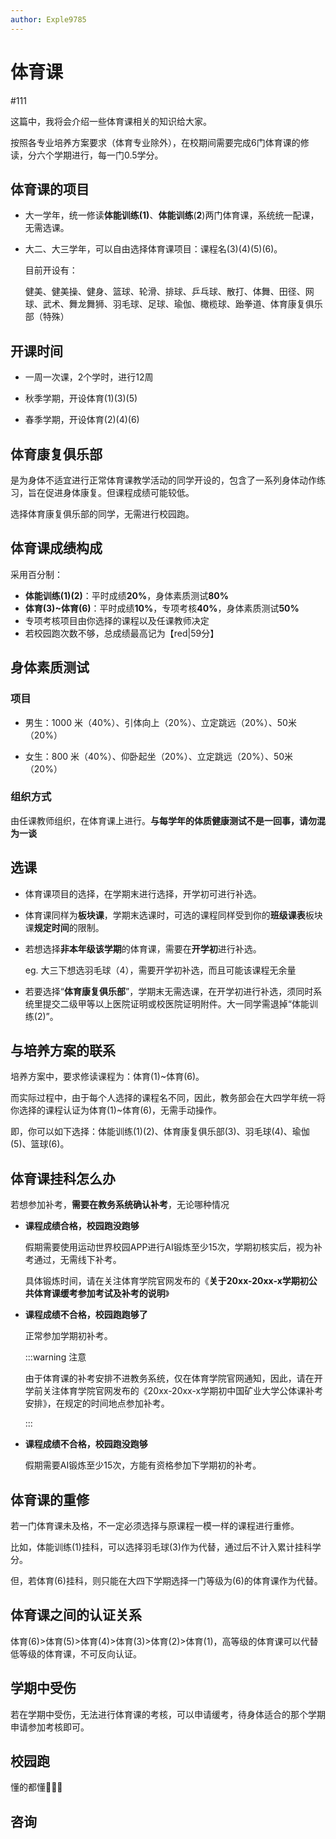```yaml
---
author: Exple9785
---
```


# 体育课

#111

这篇中，我将会介绍一些体育课相关的知识给大家。

按照各专业培养方案要求（体育专业除外），在校期间需要完成6门体育课的修读，分六个学期进行，每一门0.5学分。

## 体育课的项目

- 大一学年，统一修读**体能训练(1)**、**体能训练**(**2**)两门体育课，系统统一配课，无需选课。

- 大二、大三学年，可以自由选择体育课项目：课程名(3)(4)(5)(6)。

  目前开设有：

  健美、健美操、健身、篮球、轮滑、排球、乒乓球、散打、体舞、田径、网球、武术、舞龙舞狮、羽毛球、足球、瑜伽、橄榄球、跆拳道、体育康复俱乐部（特殊）

## 开课时间

- 一周一次课，2个学时，进行12周

- 秋季学期，开设体育(1)(3)(5)
- 春季学期，开设体育(2)(4)(6)

## 体育康复俱乐部

是为身体不适宜进行正常体育课教学活动的同学开设的，包含了一系列身体动作练习，旨在促进身体康复。但课程成绩可能较低。

选择体育康复俱乐部的同学，无需进行校园跑。

## 体育课成绩构成

采用百分制：

- **体能训练(1)(2)**：平时成绩**20%**，身体素质测试**80%**
- **体育(3)~体育(6)**：平时成绩**10%**，专项考核**40%**，身体素质测试**50%**
- 专项考核项目由你选择的课程以及任课教师决定
- 若校园跑次数不够，总成绩最高记为【red|59分】

## 身体素质测试

### 项目

- 男生：1000 米（40%）、引体向上（20%）、立定跳远（20%）、50米（20%）

- 女生：800 米（40%）、仰卧起坐（20%）、立定跳远（20%）、50米（20%）

### 组织方式

由任课教师组织，在体育课上进行。**与每学年的体质健康测试不是一回事，请勿混为一谈**

## 选课

- 体育课项目的选择，在学期末进行选择，开学初可进行补选。

- 体育课同样为**板块课**，学期末选课时，可选的课程同样受到你的**班级课表**板块课**规定时间**的限制。

- 若想选择**非本年级该学期**的体育课，需要在**开学初**进行补选。

  eg. 大三下想选羽毛球（4），需要开学初补选，而且可能该课程无余量

- 若要选择“**体育康复俱乐部**”，学期末无需选课，在开学初进行补选，须同时系统里提交二级甲等以上医院证明或校医院证明附件。大一同学需退掉“体能训练(2)”。

## 与培养方案的联系

培养方案中，要求修读课程为：体育(1)~体育(6)。

而实际过程中，由于每个人选择的课程名不同，因此，教务部会在大四学年统一将你选择的课程认证为体育(1)~体育(6)，无需手动操作。

即，你可以如下选择：体能训练(1)(2)、体育康复俱乐部(3)、羽毛球(4)、瑜伽(5)、篮球(6)。

## 体育课挂科怎么办

若想参加补考，**需要在教务系统确认补考**，无论哪种情况

- **课程成绩合格，校园跑没跑够**

  假期需要使用运动世界校园APP进行AI锻炼至少15次，学期初核实后，视为补考通过，无需线下补考。

  具体锻炼时间，请在关注体育学院官网发布的《**关于20xx-20xx-x学期初公共体育课缓考参加考试及补考的说明**》

- **课程成绩不合格，校园跑跑够了**

  正常参加学期初补考。

  :::warning 注意

  由于体育课的补考安排不进教务系统，仅在体育学院官网通知，因此，请在开学前关注体育学院官网发布的《20xx-20xx-x学期初中国矿业大学公体课补考安排》，在规定的时间地点参加补考。

  :::

- **课程成绩不合格，校园跑没跑够**

  假期需要AI锻炼至少15次，方能有资格参加下学期初的补考。

## 体育课的重修

若一门体育课未及格，不一定必须选择与原课程一模一样的课程进行重修。

比如，体能训练(1)挂科，可以选择羽毛球(3)作为代替，通过后不计入累计挂科学分。

但，若体育(6)挂科，则只能在大四下学期选择一门等级为(6)的体育课作为代替。

## 体育课之间的认证关系

体育(6)>体育(5)>体育(4)>体育(3)>体育(2)>体育(1)，高等级的体育课可以代替低等级的体育课，不可反向认证。

## 学期中受伤

若在学期中受伤，无法进行体育课的考核，可以申请缓考，待身体适合的那个学期申请参加考核即可。

## 校园跑

懂的都懂🤩🤩🤩

## 咨询
